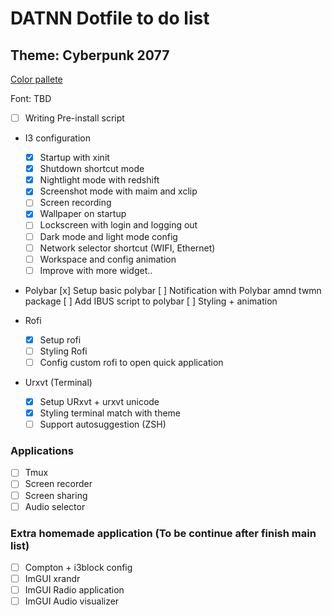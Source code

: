 # DATNN Dotfile to do list
## Theme: Cyberpunk 2077

[Color pallete](https://www.deviantart.com/cdixon13/art/CyberPunk-2077-Palette-879017278)

Font: TBD


- [ ] Writing Pre-install script
- I3 configuration
  - [x] Startup with xinit
  - [x] Shutdown shortcut mode
  - [x] Nightlight mode with redshift
  - [x] Screenshot mode with maim and xclip
  - [ ] Screen recording
  - [x] Wallpaper on startup
  - [ ] Lockscreen with login and logging out
  - [ ] Dark mode and light mode config
  - [ ] Network selector shortcut (WIFI, Ethernet)
  - [ ] Workspace and config animation
  - [ ] Improve with more widget..
- Polybar
    [x] Setup basic polybar
    [ ] Notification with Polybar amnd twmn package
    [ ] Add IBUS script to polybar
    [ ] Styling + animation
    
- Rofi
  - [x] Setup rofi
  - [ ] Styling Rofi
  - [ ] Config custom rofi to open quick application
- Urxvt (Terminal)
  - [x] Setup URxvt + urxvt unicode
  - [x] Styling terminal match with theme
  - [ ] Support autosuggestion (ZSH)

### Applications
- [ ] Tmux
- [ ] Screen recorder
- [ ] Screen sharing
- [ ] Audio selector

### Extra homemade application (To be continue after finish main list)
- [ ] Compton + i3block config
- [ ] ImGUI xrandr
- [ ] ImGUI Radio application
- [ ] ImGUI Audio visualizer